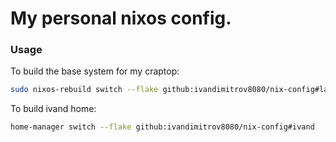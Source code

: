 # My personal nixos config.

### Usage

To build the base system for my craptop:

```bash
sudo nixos-rebuild switch --flake github:ivandimitrov8080/nix-config#laptop
```

To build ivand home:

```bash
home-manager switch --flake github:ivandimitrov8080/nix-config#ivand
```


